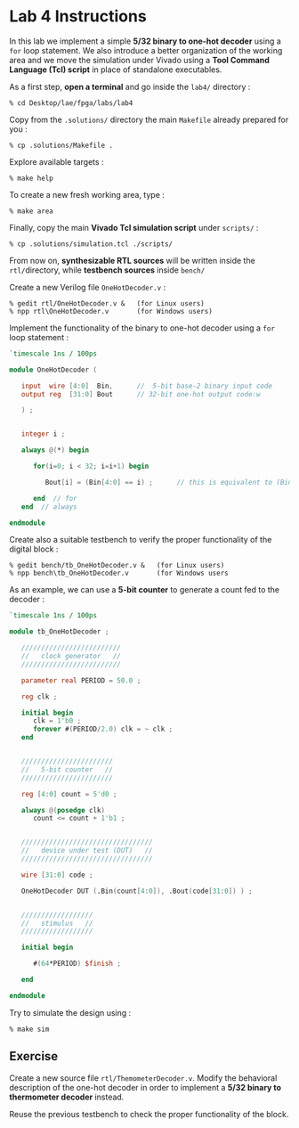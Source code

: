 # Lab 4 Instructions

In this lab we implement a simple **5/32 binary to one-hot decoder** using a `for` loop statement.
We also introduce a better organization of the working area and we move the simulation under Vivado
using a **Tool Command Language (Tcl) script** in place of standalone executables.

As a first step, **open a terminal** and go inside the `lab4/` directory :

```
% cd Desktop/lae/fpga/labs/lab4
```

Copy from the `.solutions/` directory the main `Makefile` already prepared for you :


```
% cp .solutions/Makefile .
```

Explore available targets :

```
% make help
```

To create a new fresh working area, type :

```
% make area
```

Finally, copy the main **Vivado Tcl simulation script** under `scripts/` :

```
% cp .solutions/simulation.tcl ./scripts/
```


From now on, **synthesizable RTL sources** will be written inside the `rtl/`directory, while **testbench sources** inside `bench/`

Create a new Verilog file `OneHotDecoder.v` :

```
% gedit rtl/OneHotDecoder.v &   (for Linux users)
% npp rtl\OneHotDecoder.v       (for Windows users)
```

Implement the functionality of the binary to one-hot decoder using a `for` loop statement :


```verilog
`timescale 1ns / 100ps

module OneHotDecoder (

   input  wire [4:0]  Bin,      //  5-bit base-2 binary input code
   output reg  [31:0] Bout      // 32-bit one-hot output code:w

   ) ;


   integer i ;

   always @(*) begin

      for(i=0; i < 32; i=i+1) begin

         Bout[i] = (Bin[4:0] == i) ;      // this is equivalent to (Bin[4:0] == i) ? 1'b1 : 1'b0 ;

      end  // for
   end  // always

endmodule
```

Create also a suitable testbench to verify the proper functionality of the digital block :

```
% gedit bench/tb_OneHotDecoder.v &   (for Linux users)
% npp bench\tb_OneHotDecoder.v       (for Windows users
```

As an example, we can use a **5-bit counter** to generate a count fed to the decoder :

```verilog
`timescale 1ns / 100ps

module tb_OneHotDecoder ;

   /////////////////////////
   //   clock generator   //
   /////////////////////////

   parameter real PERIOD = 50.0 ;

   reg clk ;

   initial begin
      clk = 1'b0 ;
      forever #(PERIOD/2.0) clk = ~ clk ;
   end


   ///////////////////////
   //   5-bit counter   //
   ///////////////////////

   reg [4:0] count = 5'd0 ;

   always @(posedge clk)
      count <= count + 1'b1 ;


   /////////////////////////////////
   //   device under test (DUT)   //
   /////////////////////////////////

   wire [31:0] code ;

   OneHotDecoder DUT (.Bin(count[4:0]), .Bout(code[31:0]) ) ;


   //////////////////
   //   stimulus   //
   //////////////////

   initial begin

      #(64*PERIOD) $finish ;

   end

endmodule
```


Try to simulate the design using :

```
% make sim
```

## Exercise

Create a new source file `rtl/ThemometerDecoder.v`. Modify the behavioral description
of the one-hot decoder in order to implement a **5/32 binary to thermometer decoder** instead.

Reuse the previous testbench to check the proper functionality of the block.


